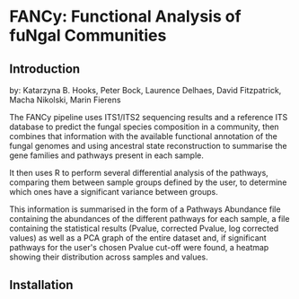 # FANCy: Functional Analysis of fuNgal Communities

## Introduction

by: Katarzyna B. Hooks, Peter Bock, Laurence Delhaes, David Fitzpatrick, Macha Nikolski, Marin Fierens

The FANCy pipeline uses ITS1/ITS2 sequencing results and a reference ITS database to predict the fungal species composition in a community, then combines that information with the available functional annotation of the fungal genomes and using ancestral state reconstruction to summarise the gene families and pathways present in each sample.

It then uses R to perform several differential analysis of the pathways, comparing them between sample groups defined by the user, to determine which ones have a significant variance between groups.

This information is summarised in the form of a Pathways Abundance file containing the abundances of the different pathways for each sample, a file containing the statistical results (Pvalue, corrected Pvalue, log corrected values) as well as a PCA graph of the entire dataset and, if significant pathways for the user's chosen Pvalue cut-off were found, a heatmap showing their distribution across samples and values.


## Installation
